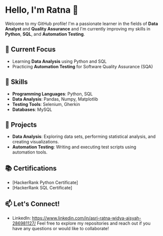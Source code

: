 # Hello, I'm Ratna 👋
Welcome to my GitHub profile! I'm a passionate learner in the fields of **Data Analyst** and **Quality Assurance**
and I'm currently improving my skills in **Python**, **SQL**, and **Automation Testing**. 
## 🔭 Current Focus
- Learning **Data Analysis** using Python and SQL
- Practicing **Automation Testing** for Software Quality Assurance (SQA)
## 🚀 Skills
- **Programming Languages**: Python, SQL
- **Data Analysis**: Pandas, Numpy, Matplotlib
- **Testing Tools**: Selenium, Gherkin
- **Databases**: MySQL
## 🌱 Projects
- **Data Analysis**: Exploring data sets, performing statistical analysis, and creating visualizations.
- **Automation Testing**: Writing and executing test scripts using automation tools.

## 📚 Certifications
- [HackerRank Python Certificate]
- [HackerRank SQL Certificate]
  
## 📫 Let's Connect!
- LinkedIn: https://www.linkedin.com/in/asri-ratna-widya-aisyah-286981127/
Feel free to explore my repositories and reach out if you have any questions or would like to collaborate!
